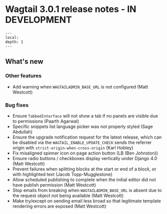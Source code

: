 # Wagtail 3.0.1 release notes - IN DEVELOPMENT

```{contents}
---
local:
depth: 1
---
```

## What's new

### Other features
 * Add warning when `WAGTAILADMIN_BASE_URL` is not configured (Matt Westcott)

### Bug fixes

 * Ensure `TabbedInterface` will not show a tab if no panels are visible due to permissions (Paarth Agarwal)
 * Specific snippets list language picker was not properly styled (Sage Abdullah)
 * Ensure the upgrade notification request for the latest release, which can be disabled via the `WAGTAIL_ENABLE_UPDATE_CHECK` sends the referrer origin with `strict-origin-when-cross-origin` (Karl Hobley)
 * Fix misaligned spinner icon on page action button (LB (Ben Johnston))
 * Ensure radio buttons / checkboxes display vertically under Django 4.0 (Matt Westcott)
 * Prevent failures when splitting blocks at the start or end of a block, or with highlighted text (Jacob Topp-Mugglestone)
 * Allow scheduled publishing to complete when the initial editor did not have publish permission (Matt Westcott)
 * Stop emails from breaking when `WAGTAILADMIN_BASE_URL` is absent due to the request object not being available (Matt Westcott)
 * Make try/except on sending email less broad so that legitimate template rendering errors are exposed (Matt Westcott)
